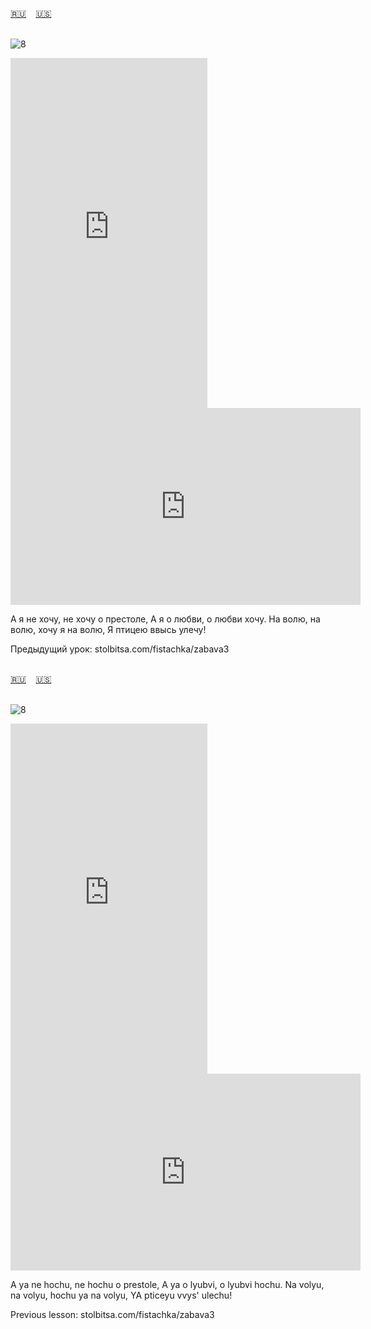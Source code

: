 <span id="ru"><a href='#ru'>🇷🇺</a> &nbsp;&nbsp;&nbsp;<a href='#en'>🇺🇸</a> &nbsp;&nbsp;&nbsp;</span><br><br>

![8](https://github.com/user-attachments/assets/10529929-9c1a-4cba-94fd-7faf90ded3c7)

<iframe width="315" height="560" src="https://www.youtube.com/embed/ytEZ4Wlln8M" frameborder="0" allow="accelerometer; autoplay; clipboard-write; encrypted-media; gyroscope; picture-in-picture; web-share"allowfullscreen></iframe>
<iframe width="560" height="315" src="https://www.youtube.com/embed/EoLsUOPMESk" frameborder="0" allow="accelerometer; autoplay; clipboard-write; encrypted-media; gyroscope; picture-in-picture; web-share"allowfullscreen></iframe>

А я не хочу, не хочу о престоле,
А я о любви, о любви хочу.
На волю, на волю, хочу я на волю,
Я птицею ввысь улечу!

Предыдущий урок: stolbitsa.com/fistachka/zabava3<br><br>

<span id="en"><a href='#ru'>🇷🇺</a> &nbsp;&nbsp;&nbsp;<a href='#en'>🇺🇸</a> &nbsp;&nbsp;&nbsp;</span><br><br>

![8](https://github.com/user-attachments/assets/10529929-9c1a-4cba-94fd-7faf90ded3c7)

<iframe width="315" height="560" src="https://www.youtube.com/embed/jILc9hvZ4tM" frameborder="0" allow="accelerometer; autoplay; clipboard-write; encrypted-media; gyroscope; picture-in-picture; web-share"allowfullscreen></iframe>
<iframe width="560" height="315" src="https://www.youtube.com/embed/3R3SYHBVIfo" frameborder="0" allow="accelerometer; autoplay; clipboard-write; encrypted-media; gyroscope; picture-in-picture; web-share"allowfullscreen></iframe>

A ya ne hochu, ne hochu o prestole,
A ya o lyubvi, o lyubvi hochu.
Na volyu, na volyu, hochu ya na volyu,
YA pticeyu vvys' ulechu!

Previous lesson: stolbitsa.com/fistachka/zabava3<br><br>

